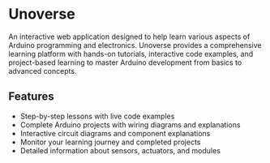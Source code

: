 # Unoverse

An interactive web application designed to help learn various aspects of Arduino programming and electronics. Unoverse provides a comprehensive learning platform with hands-on tutorials, interactive code examples, and project-based learning to master Arduino development from basics to advanced concepts.

## Features

- Step-by-step lessons with live code examples
- Complete Arduino projects with wiring diagrams and explanations
- Interactive circuit diagrams and component explanations
- Monitor your learning journey and completed projects
- Detailed information about sensors, actuators, and modules
